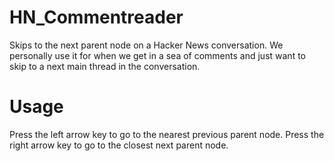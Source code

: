 # HN_Commentreader
Skips to the next parent node on a Hacker News conversation. We personally use it for when we get in a sea of comments and just want to skip to a next main thread in the conversation.

# Usage
Press the left arrow key to go to the nearest previous parent node. Press the right arrow key to go to the closest next parent node. 
